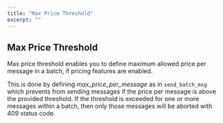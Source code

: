 ```yaml
---
title: "Max Price Threshold"
excerpt: ""
---
```

## Max Price Threshold

Max price threshold enables you to define maximum allowed price per message in a batch, if pricing features are enabled.

This is done by defining *max\_price\_per\_message* as in `send_batch_msg` which prevents from sending messages if the price per message is above the provided threshold. If the threshold is exceeded for one or more messages within a batch, then only those messages will be aborted with 409 status code.

